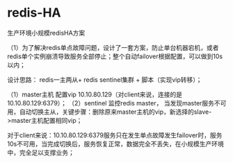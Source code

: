 # redis-HA
生产环境小规模redisHA方案

（1）为了解决redis单点故障问题，设计了一套方案，防止单台机器宕机，或者redis单个实例崩溃导致服务全部停止；整个自动failover根据配置，可以做到10s以内；

设计思路：
 redis一主两从+ redis sentinel集群 + 脚本（实现vip转移）；
 
 （1）master主机 配置vip 10.10.80.129（对client来说，连接的是10.10.80.129:6379）；
 （2）sentinel 监控redis master， 当发现master服务不可用，自动切换主从，关键步骤：删除原来master主机的vip，新选择的slave->master主机配置相同vip；
 
 对于client来说：10.10.80.129:6379服务只在发生单点故障发生failover时，服务10s不可用，当完成切换后，服务恢复正常，数据完全不丢失，在小规模生产环境中，完全足以支撑业务；
